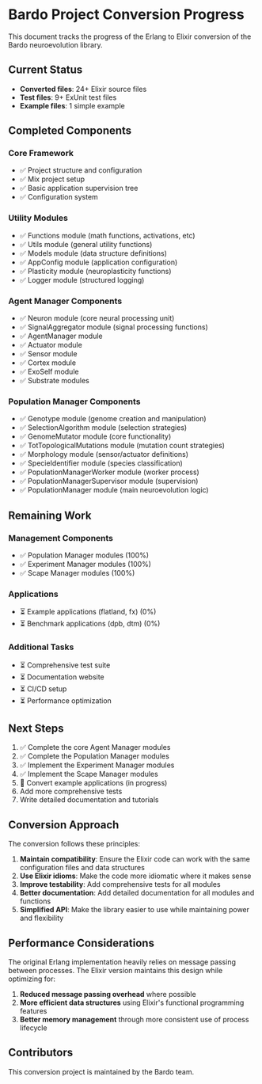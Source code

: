 # Bardo Project Conversion Progress

This document tracks the progress of the Erlang to Elixir conversion of the Bardo neuroevolution library.

## Current Status

- **Converted files**: 24+ Elixir source files
- **Test files**: 9+ ExUnit test files
- **Example files**: 1 simple example

## Completed Components

### Core Framework
- ✅ Project structure and configuration
- ✅ Mix project setup
- ✅ Basic application supervision tree
- ✅ Configuration system

### Utility Modules
- ✅ Functions module (math functions, activations, etc)
- ✅ Utils module (general utility functions)
- ✅ Models module (data structure definitions)
- ✅ AppConfig module (application configuration)
- ✅ Plasticity module (neuroplasticity functions)
- ✅ Logger module (structured logging)

### Agent Manager Components
- ✅ Neuron module (core neural processing unit)
- ✅ SignalAggregator module (signal processing functions)
- ✅ AgentManager module
- ✅ Actuator module
- ✅ Sensor module
- ✅ Cortex module
- ✅ ExoSelf module
- ✅ Substrate modules

### Population Manager Components
- ✅ Genotype module (genome creation and manipulation)
- ✅ SelectionAlgorithm module (selection strategies)
- ✅ GenomeMutator module (core functionality)
- ✅ TotTopologicalMutations module (mutation count strategies)
- ✅ Morphology module (sensor/actuator definitions)
- ✅ SpecieIdentifier module (species classification)
- ✅ PopulationManagerWorker module (worker process)
- ✅ PopulationManagerSupervisor module (supervision)
- ✅ PopulationManager module (main neuroevolution logic)

## Remaining Work

### Management Components
- ✅ Population Manager modules (100%)
- ✅ Experiment Manager modules (100%)
- ✅ Scape Manager modules (100%)

### Applications
- ⏳ Example applications (flatland, fx) (0%)
- ⏳ Benchmark applications (dpb, dtm) (0%)

### Additional Tasks
- ⏳ Comprehensive test suite
- ⏳ Documentation website
- ⏳ CI/CD setup
- ⏳ Performance optimization

## Next Steps

1. ✅ Complete the core Agent Manager modules
2. ✅ Complete the Population Manager modules
3. ✅ Implement the Experiment Manager modules
4. ✅ Implement the Scape Manager modules
5. 🔄 Convert example applications (in progress)
6. Add more comprehensive tests
7. Write detailed documentation and tutorials

## Conversion Approach

The conversion follows these principles:

1. **Maintain compatibility**: Ensure the Elixir code can work with the same configuration files and data structures
2. **Use Elixir idioms**: Make the code more idiomatic where it makes sense
3. **Improve testability**: Add comprehensive tests for all modules
4. **Better documentation**: Add detailed documentation for all modules and functions
5. **Simplified API**: Make the library easier to use while maintaining power and flexibility

## Performance Considerations

The original Erlang implementation heavily relies on message passing between processes.
The Elixir version maintains this design while optimizing for:

1. **Reduced message passing overhead** where possible
2. **More efficient data structures** using Elixir's functional programming features
3. **Better memory management** through more consistent use of process lifecycle

## Contributors

This conversion project is maintained by the Bardo team.